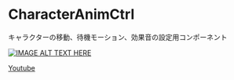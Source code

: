 # CharacterAnimCtrl
キャラクターの移動、待機モーション、効果音の設定用コンポーネント

[![IMAGE ALT TEXT HERE](http://img.youtube.com/vi/Qmo5yu-XrLQ/0.jpg)](http://www.youtube.com/watch?v=Qmo5yu-XrLQ)

[Youtube](https://www.youtube.com/watch?v=Qmo5yu-XrLQ)
